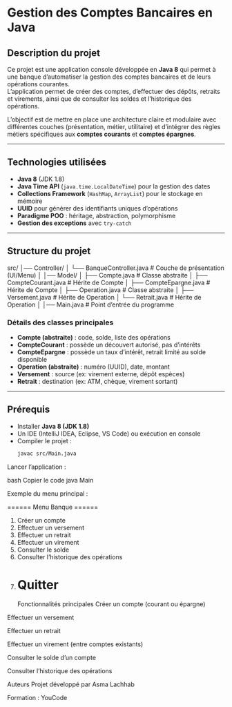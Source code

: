 #  Gestion des Comptes Bancaires en Java

##  Description du projet
Ce projet est une application console développée en **Java 8** qui permet à une banque d’automatiser la gestion des comptes bancaires et de leurs opérations courantes.  
L’application permet de créer des comptes, d’effectuer des dépôts, retraits et virements, ainsi que de consulter les soldes et l’historique des opérations.

L’objectif est de mettre en place une architecture claire et modulaire avec différentes couches (présentation, métier, utilitaire) et d’intégrer des règles métiers spécifiques aux **comptes courants** et **comptes épargnes**.

---

##  Technologies utilisées
- **Java 8** (JDK 1.8)
- **Java Time API** (`java.time.LocalDateTime`) pour la gestion des dates
- **Collections Framework** (`HashMap`, `ArrayList`) pour le stockage en mémoire
- **UUID** pour générer des identifiants uniques d’opérations
- **Paradigme POO** : héritage, abstraction, polymorphisme
- **Gestion des exceptions** avec `try-catch`

---

##  Structure du projet
src/
│── Controller/
│ └── BanqueController.java # Couche de présentation (UI/Menu)
│
│── Model/
│ ├── Compte.java # Classe abstraite
│ ├── CompteCourant.java # Hérite de Compte
│ ├── CompteEpargne.java # Hérite de Compte
│ ├── Operation.java # Classe abstraite
│ ├── Versement.java # Hérite de Operation
│ └── Retrait.java # Hérite de Operation
│
│── Main.java # Point d’entrée du programme



###  Détails des classes principales
- **Compte (abstraite)** : code, solde, liste des opérations
- **CompteCourant** : possède un découvert autorisé, pas d’intérêts
- **CompteEpargne** : possède un taux d’intérêt, retrait limité au solde disponible
- **Operation (abstraite)** : numéro (UUID), date, montant
- **Versement** : source (ex: virement externe, dépôt espèces)
- **Retrait** : destination (ex: ATM, chèque, virement sortant)

---

##  Prérequis
- Installer **Java 8 (JDK 1.8)**
- Un IDE (IntelliJ IDEA, Eclipse, VS Code) ou exécution en console
- Compiler le projet :
  ```bash
  javac src/Main.java
Lancer l’application :

bash
Copier le code
java Main


Exemple du menu principal :

====== Menu Banque ======
1. Créer un compte
2. Effectuer un versement
3. Effectuer un retrait
4. Effectuer un virement
5. Consulter le solde
6. Consulter l’historique des opérations
0. Quitter
   =========================
    Fonctionnalités principales
    Créer un compte (courant ou épargne)

 Effectuer un versement

 Effectuer un retrait

 Effectuer un virement (entre comptes existants)

 Consulter le solde d’un compte

 Consulter l’historique des opérations

 Auteurs
Projet développé par Asma Lachhab

Formation : YouCode
